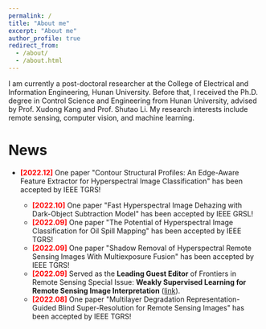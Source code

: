 ```yaml
---
permalink: /
title: "About me"
excerpt: "About me"
author_profile: true
redirect_from: 
  - /about/
  - /about.html
---
```


I am currently a post-doctoral researcher at the College of Electrical and Information Engineering, Hunan University. Before that, I received the Ph.D. degree in Control Science and Engineering from Hunan University, advised by Prof. Xudong Kang and Prof. Shutao Li. My research interests include remote sensing, computer vision, and machine learning.

News
======
<ul>
<li> <b><font color="#FF0000">[2022.12]</font></b> One paper "Contour Structural Profiles: An Edge-Aware Feature Extractor for Hyperspectral Image Classification" has been accepted by IEEE TGRS!</li>
  
<ul>
<li> <b><font color="#FF0000">[2022.10]</font></b> One paper "Fast Hyperspectral Image Dehazing with Dark-Object Subtraction Model" has been accepted by IEEE GRSL!</li>
  
<li> <b><font color="#FF0000">[2022.09]</font></b> One paper "The Potential of Hyperspectral Image Classification for Oil Spill Mapping" has been accepted by IEEE TGRS!</li>
 
<li> <b><font color="#FF0000">[2022.09]</font></b> One paper "Shadow Removal of Hyperspectral Remote Sensing Images With Multiexposure Fusion" has been accepted by IEEE TGRS!</li>

<li> <b><font color="#FF0000">[2022.09]</font></b> Served as the <b>Leading Guest Editor</b> of Frontiers in Remote Sensing Special Issue: <b>Weakly Supervised Learning for Remote Sensing Image Interpretation</b> (<a href="https://www.frontiersin.org/research-topics/47418/weakly-supervised-learning-for-remote-sensing-image-interpretation" target="_blank">link</a>).</li>
 
<li> <b><font color="#FF0000">[2022.08]</font></b> One paper "Multilayer Degradation Representation-Guided Blind Super-Resolution for Remote Sensing Images" has been accepted by IEEE TGRS!</li>
</ul>
<br />


